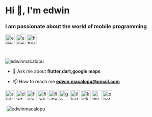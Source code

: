 <h1 align="left">Hi 👋, I'm edwin</h1>
<h3 align="left">I am passionate about the world of mobile programming</h3>
<a href="https://twitter.com/edwindz2" target="blank"><img src="https://img.icons8.com/color/2x/twitter-circled.png" alt="edwindz2" width="30" height="30" align="center" /></a>
  <a href="https://fb.com/edwinmdz" target="blank"><img src="https://img.icons8.com/color/2x/facebook-new.png" alt="edwinmdz" width="30" height="30" align="center" /></a> <a href="https://www.youtube.com/c/https://www.youtube.com/channel/ucbdfsvx9_joykt8ispl4hkq" target="blank"><img src="https://img.icons8.com/fluent/2x/youtube-play.png" alt="https://www.youtube.com/channel/ucbdfsvx9_joykt8ispl4hkq" width="30" height="30" align="center" /></a></h3>
<p>&nbsp;</p>  
<p align="left"> <img src="https://komarev.com/ghpvc/?username=edwinmacalopu" alt="edwinmacalopu" /> </p>

- 💬 Ask me about **flutter,dart,google maps**

- 📫 How to reach me **edwin.macalopu@gmail.com**

<p align="left"><img src="https://devicons.github.io/devicon/devicon.git/icons/android/android-original-wordmark.svg" alt="android" width="30" height="30"/> <img src="https://www.vectorlogo.zone/logos/dartlang/dartlang-icon.svg" alt="dart" width="30" height="30"/> <img src="https://www.vectorlogo.zone/logos/figma/figma-icon.svg" alt="figma" width="30" height="30"/> <img src="https://www.vectorlogo.zone/logos/firebase/firebase-icon.svg" alt="firebase" width="30" height="30"/> <img src="https://www.vectorlogo.zone/logos/flutterio/flutterio-icon.svg" alt="flutter" width="30" height="30"/> <img src="https://devicons.github.io/devicon/devicon.git/icons/go/go-original.svg" alt="go" width="30" height="30"/> <img src="https://www.vectorlogo.zone/logos/adobe_illustrator/adobe_illustrator-icon.svg" alt="illustrator" width="30" height="30"/> <img src="https://www.vectorlogo.zone/logos/kotlinlang/kotlinlang-icon.svg" alt="kotlin" width="30" height="30"/> <img src="https://devicons.github.io/devicon/devicon.git/icons/mysql/mysql-original-wordmark.svg" alt="mysql" width="30" height="30"/> <img src="https://devicons.github.io/devicon/devicon.git/icons/photoshop/photoshop-plain.svg" alt="photoshop" width="30" height="30"/></p><p>&nbsp;<img align="center" src="https://github-readme-stats.vercel.app/api?username=edwinmacalopu&show_icons=true" alt="edwinmacalopu" /></p>
